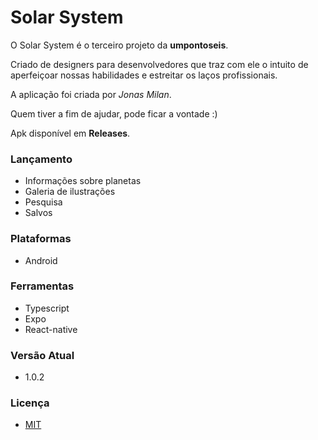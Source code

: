 # Solar System 

O Solar System é o terceiro projeto da **umpontoseis**. 

Criado de designers para desenvolvedores que traz com ele o intuito de aperfeiçoar 
nossas habilidades e estreitar os laços profissionais. 

A aplicação foi criada por *Jonas Milan*.

Quem tiver a fim de ajudar, pode ficar a vontade :)

Apk disponível em **Releases**.

### Lançamento
- Informações sobre planetas
- Galeria de ilustrações
- Pesquisa
- Salvos

### Plataformas
- Android

### Ferramentas
- Typescript
- Expo
- React-native

### Versão Atual
- 1.0.2

### Licença
- [MIT](/docs/LICENÇA)
